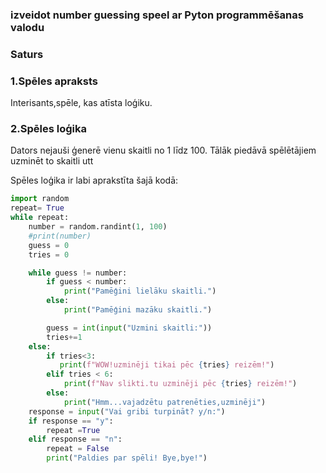 ### izveidot number guessing speel ar Pyton  programmēšanas valodu

### Saturs

### 1.Spēles apraksts
Interisants,spēle, kas atīsta loģiku.
### 2.Spēles loģika

Dators nejauši ģenerē vienu skaitli no 1 līdz 100. Tālāk piedāvā spēlētājiem uzminēt to skaitli utt

Spēles loģika ir labi aprakstīta šajā kodā:
```py
import random
repeat= True
while repeat:
    number = random.randint(1, 100)
    #print(number) 
    guess = 0
    tries = 0

    while guess != number:
        if guess < number:
            print("Pamēģini lielāku skaitli.")
        else:
            print("Pamēģini mazāku skaitli.")

        guess = int(input("Uzmini skaitli:"))
        tries+=1
    else:
        if tries<3:
           print(f"WOW!uzminēji tikai pēc {tries} reizēm!")
        elif tries < 6:
            print(f"Nav slikti.tu uzminēji pēc {tries} reizēm!")
        else:
            print("Hmm...vajadzētu patrenēties,uzminēji")       
    response = input("Vai gribi turpināt? y/n:") 
    if response == "y":
        repeat =True
    elif response == "n":
        repeat = False
        print("Paldies par spēli! Bye,bye!")
```

